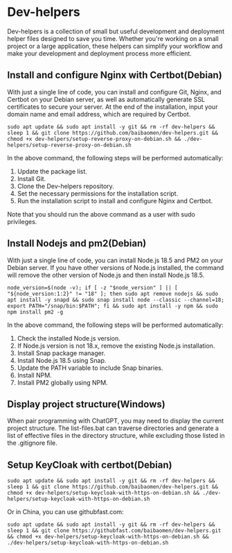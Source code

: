 # Dev-helpers

Dev-helpers is a collection of small but useful development and deployment helper files designed to save you time. Whether you're working on a small project or a large application, these helpers can simplify your workflow and make your development and deployment process more efficient.

## Install and configure Nginx with Certbot(Debian)

With just a single line of code, you can install and configure Git, Nginx, and Certbot on your Debian server, as well as automatically generate SSL certificates to secure your server.
At the end of the installation, input your domain name and email address, which are required by Certbot.

```
sudo apt update && sudo apt install -y git && rm -rf dev-helpers && sleep 1 && git clone https://github.com/baibaomen/dev-helpers.git && chmod +x dev-helpers/setup-reverse-proxy-on-debian.sh && ./dev-helpers/setup-reverse-proxy-on-debian.sh
```

In the above command, the following steps will be performed automatically:

1. Update the package list.
2. Install Git.
3. Clone the Dev-helpers repository.
4. Set the necessary permissions for the installation script.
5. Run the installation script to install and configure Nginx and Certbot.

Note that you should run the above command as a user with sudo privileges.

## Install Nodejs and pm2(Debian)
With just a single line of code, you can install Node.js 18.5 and PM2 on your Debian server. 
If you have other versions of Node.js installed, the command will remove the other version of Node.js and then install Node.js 18.5.

```
node_version=$(node -v); if [ -z "$node_version" ] || [ "${node_version:1:2}" != "18" ]; then sudo apt remove nodejs && sudo apt install -y snapd && sudo snap install node --classic --channel=18; export PATH="/snap/bin:$PATH"; fi && sudo apt install -y npm && sudo npm install pm2 -g
```

In the above command, the following steps will be performed automatically:

1. Check the installed Node.js version.
2. If Node.js version is not 18.x, remove the existing Node.js installation.
3. Install Snap package manager.
4. Install Node.js 18.5 using Snap.
5. Update the PATH variable to include Snap binaries.
6. Install NPM.
7. Install PM2 globally using NPM.


## Display project structure(Windows)
When pair programming with ChatGPT, you may need to display the current project structure. 
The list-files.bat can traverse directories and generate a list of effective files in the directory structure, while excluding those listed in the .gitignore file.


## Setup KeyCloak with certbot(Debian)
```
sudo apt update && sudo apt install -y git && rm -rf dev-helpers && sleep 1 && git clone https://github.com/baibaomen/dev-helpers.git && chmod +x dev-helpers/setup-keycloak-with-https-on-debian.sh && ./dev-helpers/setup-keycloak-with-https-on-debian.sh
```
Or in China, you can use githubfast.com:

```
sudo apt update && sudo apt install -y git && rm -rf dev-helpers && sleep 1 && git clone https://githubfast.com/baibaomen/dev-helpers.git && chmod +x dev-helpers/setup-keycloak-with-https-on-debian.sh && ./dev-helpers/setup-keycloak-with-https-on-debian.sh
```

